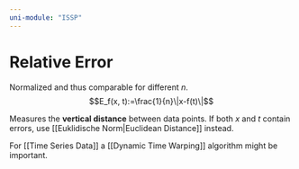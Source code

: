 ```yaml
---
uni-module: "ISSP"
---
```


# Relative Error

Normalized and thus comparable for different $n$.
$$E_f(x, t):=\frac{1}{n}\|x-f(t)\|$$

Measures the **vertical distance** between data points. If both $x$ and $t$ contain errors, use [[Euklidische Norm|Euclidean Distance]] instead.

For [[Time Series Data]] a [[Dynamic Time Warping]] algorithm might be important.
